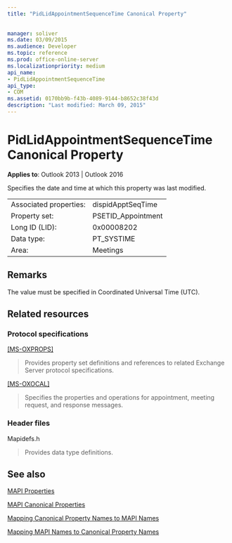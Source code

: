 ```yaml
---
title: "PidLidAppointmentSequenceTime Canonical Property"
 
 
manager: soliver
ms.date: 03/09/2015
ms.audience: Developer
ms.topic: reference
ms.prod: office-online-server
ms.localizationpriority: medium
api_name:
- PidLidAppointmentSequenceTime
api_type:
- COM
ms.assetid: 0170bb9b-f43b-4089-9144-b8652c38f43d
description: "Last modified: March 09, 2015"
---
```


# PidLidAppointmentSequenceTime Canonical Property

  
  
**Applies to**: Outlook 2013 | Outlook 2016 
  
Specifies the date and time at which this property was last modified.
  
|||
|:-----|:-----|
|Associated properties:  <br/> |dispidApptSeqTime  <br/> |
|Property set:  <br/> |PSETID_Appointment  <br/> |
|Long ID (LID):  <br/> |0x00008202  <br/> |
|Data type:  <br/> |PT_SYSTIME  <br/> |
|Area:  <br/> |Meetings  <br/> |
   
## Remarks

The value must be specified in Coordinated Universal Time (UTC).
  
## Related resources

### Protocol specifications

[[MS-OXPROPS]](https://msdn.microsoft.com/library/f6ab1613-aefe-447d-a49c-18217230b148%28Office.15%29.aspx)
  
> Provides property set definitions and references to related Exchange Server protocol specifications.
    
[[MS-OXOCAL]](https://msdn.microsoft.com/library/09861fde-c8e4-4028-9346-e7c214cfdba1%28Office.15%29.aspx)
  
> Specifies the properties and operations for appointment, meeting request, and response messages.
    
### Header files

Mapidefs.h
  
> Provides data type definitions.
    
## See also



[MAPI Properties](mapi-properties.md)
  
[MAPI Canonical Properties](mapi-canonical-properties.md)
  
[Mapping Canonical Property Names to MAPI Names](mapping-canonical-property-names-to-mapi-names.md)
  
[Mapping MAPI Names to Canonical Property Names](mapping-mapi-names-to-canonical-property-names.md)

